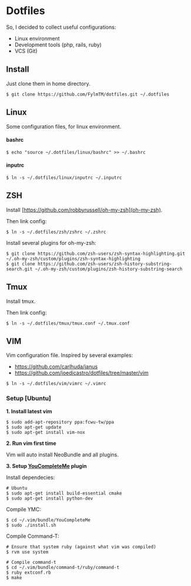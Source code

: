 # Dotfiles

So, I decided to collect useful configurations:

* Linux environment
* Development tools (php, rails, ruby)
* VCS (Git)

## Install
Just clone them in home directory.
```
$ git clone https://github.com/FylmTM/dotfiles.git ~/.dotfiles
```

## Linux
Some configuration files, for linux environment.

#### bashrc
```
$ echo "source ~/.dotfiles/linux/bashrc" >> ~/.bashrc
```

#### inputrc
```
$ ln -s ~/.dotfiles/linux/inputrc ~/.inputrc
```

## ZSH
Install [https://github.com/robbyrussell/oh-my-zsh](oh-my-zsh). 

Then link config:
```shell
$ ln -s ~/.dotfiles/zsh/zshrc ~/.zshrc
```

Install several plugins for oh-my-zsh:
```shell
$ git clone https://github.com/zsh-users/zsh-syntax-highlighting.git ~/.oh-my-zsh/custom/plugins/zsh-syntax-highlighting
$ git clone https://github.com/zsh-users/zsh-history-substring-search.git ~/.oh-my-zsh/custom/plugins/zsh-history-substring-search
```

## Tmux
Install tmux.

Then link config:
```shell
$ ln -s ~/.dotfiles/tmux/tmux.conf ~/.tmux.conf
```

## VIM
Vim configuration file. Inspired by several examples:

- https://github.com/carlhuda/janus
- https://github.com/joedicastro/dotfiles/tree/master/vim

```shell
$ ln -s ~/.dotfiles/vim/vimrc ~/.vimrc
```

### Setup [Ubuntu]
**1. Install latest vim**

```shell
$ sudo add-apt-repository ppa:fcwu-tw/ppa
$ sudo apt-get update
$ sudo apt-get install vim-nox
```

**2. Run vim first time**

Vim will auto install NeoBundle and all plugins.

**3. Setup [YouCompleteMe](https://github.com/Valloric/YouCompleteMe) plugin**

Install dependecies:
```
# Ubuntu
$ sudo apt-get install build-essential cmake
$ sudo apt-get install python-dev
```

Compile YMC:
```
$ cd ~/.vim/bundle/YouCompleteMe
$ sudo ./install.sh
```

Compile Command-T:
```shell
# Ensure that system ruby (against what vim was compiled)
$ rvm use system

# Compile command-t
$ cd ~/.vim/bundle/command-t/ruby/command-t
$ ruby extconf.rb
$ make
```

